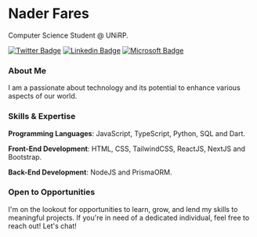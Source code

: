 # Nader Fares 

Computer Science Student @ UNiRP.

[![Twitter Badge](https://img.shields.io/badge/-@NaderAliFares-0fa3b1?style=flat-square&labelColor=0fa3b1&logo=twitter&logoColor=white&link=https://twitter.com/NaderAliFares)](https://twitter.com/NaderAliFares) 
[![Linkedin Badge](https://img.shields.io/badge/-Nader%20Fares-0fa3b1?style=flat-square&logo=Linkedin&logoColor=white&link=https://www.linkedin.com/in/nader-ali-fares/)](https://www.linkedin.com/in/nader-ali-fares/) 
[![Microsoft Badge](https://img.shields.io/badge/-naderalifares16@hotmail.com-0fa3b1?style=flat-square&logo=Microsoft&logoColor=white&link=mailto:naderalifares16@hotmail.com)](mailto:naderalifares16@hotmail.com)

### About Me

I am a passionate about technology and its potential to enhance various aspects of our world.

### Skills & Expertise

__Programming Languages__: JavaScript, TypeScript, Python, SQL and Dart.

__Front-End Development__: HTML, CSS, TailwindCSS, ReactJS, NextJS and Bootstrap.

__Back-End Development__: NodeJS and PrismaORM.

### Open to Opportunities

I'm on the lookout for opportunities to learn, grow, and lend my skills to meaningful projects. If you're in need of a dedicated individual, feel free to reach out! Let's chat!
